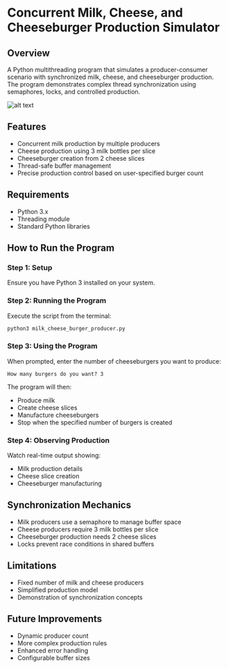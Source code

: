 # Concurrent Milk, Cheese, and Cheeseburger Production Simulator
## Overview
A Python multithreading program that simulates a producer-consumer scenario with synchronized milk, cheese, and cheeseburger production. The program demonstrates complex thread synchronization using semaphores, locks, and controlled production.

![alt text](http://url/to/img.png)

## Features
- Concurrent milk production by multiple producers
- Cheese production using 3 milk bottles per slice
- Cheeseburger creation from 2 cheese slices
- Thread-safe buffer management
- Precise production control based on user-specified burger count

## Requirements
- Python 3.x
- Threading module
- Standard Python libraries

## How to Run the Program
### Step 1: Setup
Ensure you have Python 3 installed on your system.

### Step 2: Running the Program
Execute the script from the terminal:
```bash
python3 milk_cheese_burger_producer.py
```

### Step 3: Using the Program
When prompted, enter the number of cheeseburgers you want to produce:
```
How many burgers do you want? 3
```
The program will then:
- Produce milk
- Create cheese slices
- Manufacture cheeseburgers
- Stop when the specified number of burgers is created

### Step 4: Observing Production
Watch real-time output showing:
- Milk production details
- Cheese slice creation
- Cheeseburger manufacturing

## Synchronization Mechanics
- Milk producers use a semaphore to manage buffer space
- Cheese producers require 3 milk bottles per slice
- Cheeseburger production needs 2 cheese slices
- Locks prevent race conditions in shared buffers

## Limitations
- Fixed number of milk and cheese producers
- Simplified production model
- Demonstration of synchronization concepts

## Future Improvements
- Dynamic producer count
- More complex production rules
- Enhanced error handling
- Configurable buffer sizes
